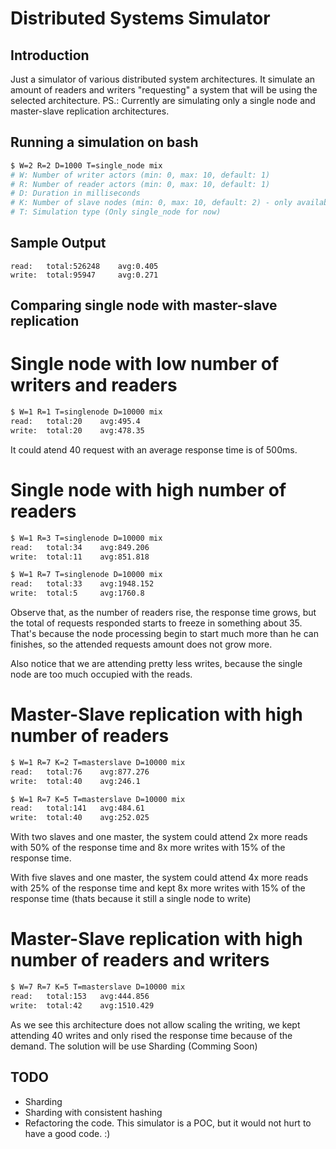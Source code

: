 # Distributed Systems Simulator

## Introduction
Just a simulator of various distributed system architectures. It simulate an amount of readers and writers "requesting" a system that will be using the selected architecture.
PS.: Currently are simulating only a single node and master-slave replication architectures.

## Running a simulation on bash
```bash
$ W=2 R=2 D=1000 T=single_node mix
# W: Number of writer actors (min: 0, max: 10, default: 1)
# R: Number of reader actors (min: 0, max: 10, default: 1)
# D: Duration in milliseconds
# K: Number of slave nodes (min: 0, max: 10, default: 2) - only available on master-slave arch
# T: Simulation type (Only single_node for now)
```

## Sample Output
```
read:   total:526248    avg:0.405
write:  total:95947     avg:0.271
```

## Comparing single node with master-slave replication
# Single node with low number of writers and readers
```bash
$ W=1 R=1 T=singlenode D=10000 mix
read: 	total:20	avg:495.4
write: 	total:20	avg:478.35
```
It could atend 40 request with an average response time is of 500ms.

# Single node with high number of readers
```bash
$ W=1 R=3 T=singlenode D=10000 mix
read: 	total:34	avg:849.206
write: 	total:11	avg:851.818

$ W=1 R=7 T=singlenode D=10000 mix
read: 	total:33	avg:1948.152
write: 	total:5		avg:1760.8
```
Observe that, as the number of readers rise, the response time grows, but the total of requests responded starts to freeze in something about 35. That's because the node processing begin to start much more than he can finishes, so the attended requests amount does not grow more.


Also notice that we are attending pretty less writes, because the single node are too much occupied with the reads.

# Master-Slave replication with high number of readers
```bash
$ W=1 R=7 K=2 T=masterslave D=10000 mix
read: 	total:76	avg:877.276
write: 	total:40	avg:246.1

$ W=1 R=7 K=5 T=masterslave D=10000 mix
read: 	total:141	avg:484.61
write: 	total:40	avg:252.025
```

With two slaves and one master, the system could attend 2x more reads with 50% of the response time and 8x more writes with 15% of the response time.

With five slaves and one master, the system could attend 4x more reads with 25% of the response time and kept 8x more writes with 15% of the response time (thats because it still a single node to write)


# Master-Slave replication with high number of readers and writers
``` bash
$ W=7 R=7 K=5 T=masterslave D=10000 mix
read: 	total:153	avg:444.856
write: 	total:42	avg:1510.429
```
As we see this architecture does not allow scaling the writing, we kept attending 40 writes and only rised the response time because of the demand. The solution will be use Sharding (Comming Soon)

## TODO
* Sharding
* Sharding with consistent hashing
* Refactoring the code. This simulator is a POC, but it would not hurt to have a good code. :)
